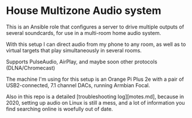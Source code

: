 # House Multizone Audio system

This is an Ansible role that configures a server to drive multiple
outputs of several soundcards, for use in a multi-room home audio system.

With this setup I can direct audio from my phone to any room, as well
as to virtual targets that play simultaneously in several rooms.

Supports PulseAudio, AirPlay, and maybe soon other protocols
(DLNA/Chromecast)

The machine I'm using for this setup is an Orange Pi Plus 2e with a
pair of USB2-connected, 7.1 channel DACs, running Armbian Focal.

Also in this repo is a detailed [troubleshooting log][motes.md],
because in 2020, setting up audio on Linux is still a mess, and a lot
of information you find searching online is woefully out of date.
